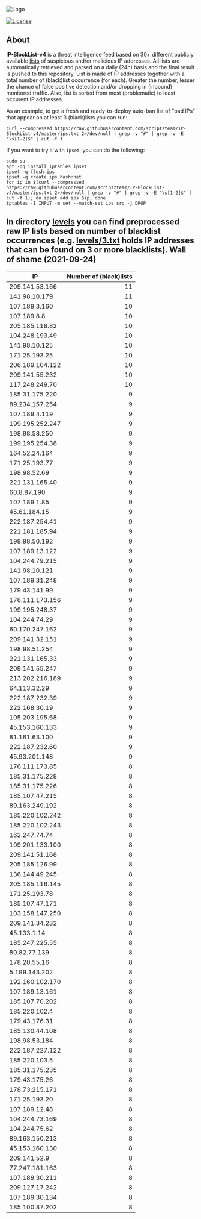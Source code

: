 ![Logo](https://i.imgur.com/PyKLAe7.png)

[![License](https://img.shields.io/badge/license-The_Unlicense-red.svg)](https://unlicense.org/)

About
----

**IP-BlockList-v4** is a threat intelligence feed based on 30+ different publicly available [lists](https://github.com/stamparm/maltrail) of suspicious and/or malicious IP addresses. All lists are automatically retrieved and parsed on a daily (24h) basis and the final result is pushed to this repository. List is made of IP addresses together with a total number of (black)list occurrence (for each). Greater the number, lesser the chance of false positive detection and/or dropping in (inbound) monitored traffic. Also, list is sorted from most (problematic) to least occurent IP addresses.

As an example, to get a fresh and ready-to-deploy auto-ban list of "bad IPs" that appear on at least 3 (black)lists you can run:

```
curl --compressed https://raw.githubusercontent.com/scriptzteam/IP-BlockList-v4/master/ips.txt 2>/dev/null | grep -v "#" | grep -v -E "\s[1-2]$" | cut -f 1
```

If you want to try it with `ipset`, you can do the following:

```
sudo su
apt -qq install iptables ipset
ipset -q flush ips
ipset -q create ips hash:net
for ip in $(curl --compressed https://raw.githubusercontent.com/scriptzteam/IP-BlockList-v4/master/ips.txt 2>/dev/null | grep -v "#" | grep -v -E "\s[1-2]$" | cut -f 1); do ipset add ips $ip; done
iptables -I INPUT -m set --match-set ips src -j DROP
```

In directory [levels](levels) you can find preprocessed raw IP lists based on number of blacklist occurrences (e.g. [levels/3.txt](levels/3.txt) holds IP addresses that can be found on 3 or more blacklists).
Wall of shame (2021-09-24)
----

|IP|Number of (black)lists|
|---|--:|
209.141.53.166|11
141.98.10.179|11
107.189.3.160|10
107.189.8.8|10
205.185.118.82|10
104.248.193.49|10
141.98.10.125|10
171.25.193.25|10
206.189.104.122|10
209.141.55.232|10
117.248.249.70|10
185.31.175.220|9
89.234.157.254|9
107.189.4.119|9
199.195.252.247|9
198.98.58.250|9
199.195.254.38|9
164.52.24.164|9
171.25.193.77|9
198.98.52.69|9
221.131.165.40|9
60.8.87.190|9
107.189.1.85|9
45.61.184.15|9
222.187.254.41|9
221.181.185.94|9
198.98.50.192|9
107.189.13.122|9
104.244.79.215|9
141.98.10.121|9
107.189.31.248|9
179.43.141.99|9
176.111.173.156|9
199.195.248.37|9
104.244.74.29|9
60.170.247.162|9
209.141.32.151|9
198.98.51.254|9
221.131.165.33|9
209.141.55.247|9
213.202.216.189|9
64.113.32.29|9
222.187.232.39|9
222.168.30.19|9
105.203.195.68|9
45.153.160.133|9
81.161.63.100|9
222.187.232.60|9
45.93.201.148|9
176.111.173.85|8
185.31.175.228|8
185.31.175.226|8
185.107.47.215|8
89.163.249.192|8
185.220.102.242|8
185.220.102.243|8
162.247.74.74|8
109.201.133.100|8
209.141.51.168|8
205.185.126.99|8
136.144.49.245|8
205.185.116.145|8
171.25.193.78|8
185.107.47.171|8
103.158.147.250|8
209.141.34.232|8
45.133.1.14|8
185.247.225.55|8
80.82.77.139|8
178.20.55.16|8
5.199.143.202|8
192.160.102.170|8
107.189.13.161|8
185.107.70.202|8
185.220.102.4|8
179.43.176.31|8
185.130.44.108|8
198.98.53.184|8
222.187.227.122|8
185.220.103.5|8
185.31.175.235|8
179.43.175.26|8
178.73.215.171|8
171.25.193.20|8
107.189.12.48|8
104.244.73.169|8
104.244.75.62|8
89.163.150.213|8
45.153.160.130|8
209.141.52.9|8
77.247.181.163|8
107.189.30.211|8
209.127.17.242|8
107.189.30.134|8
185.100.87.202|8

